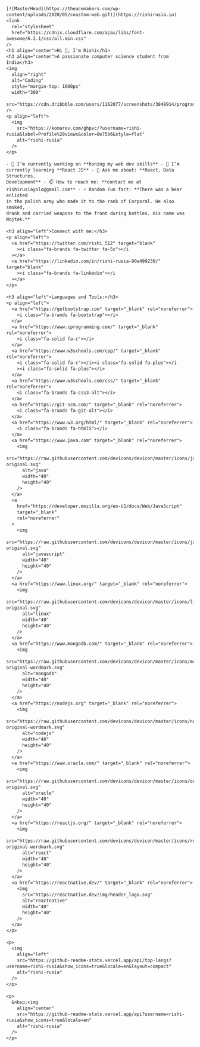 
    [![MasterHead](https://theacemakers.com/wp-content/uploads/2020/05/coustom-web.gif)](https://rishirusia.io)
    <link
      rel="stylesheet"
      href="https://cdnjs.cloudflare.com/ajax/libs/font-awesome/6.2.1/css/all.min.css"
    />
    <h1 align="center">Hi 👋, I'm Rishi</h1>
    <h3 align="center">A passionate computer science student from India</h3>
    <img
      align="right"
      alt="Coding"
      style="margin-top: 1000px"
      width="300"
      src="https://cdn.dribbble.com/users/1162077/screenshots/3848914/programmer.gif"
    />
    <p align="left">
      <img
        src="https://komarev.com/ghpvc/?username=rishi-rusia&label=Profile%20views&color=0e75b6&style=flat"
        alt="rishi-rusia"
      />
    </p>

    - 🔭 I’m currently working on **honing my web dev skills** - 🌱 I’m
    currently learning **React JS** - 💬 Ask me about: **React, Data Structures,
    Development** - 📫 How to reach me: **contact me at
    rishirusiayolo@gmail.com** - ⚡ Random Fun fact: **There was a bear enlisted
    in the polish army who made it to the rank of Corporal. He also smoked,
    drank and carried weapons to the front during battles. His name was
    Wojtek.**

    <h3 align="left">Connect with me:</h3>
    <p align="left">
      <a href="https://twitter.com/rishi_512" target="blank"
        ><i class="fa-brands fa-twitter fa-5x"></i
      ></a>
      <a href="https://linkedin.com/in/rishi-rusia-90a499230/" target="blank"
        ><i class="fa-brands fa-linkedin"></i
      ></a>
    </p>

    <h3 align="left">Languages and Tools:</h3>
    <p align="left">
      <a href="https://getbootstrap.com" target="_blank" rel="noreferrer">
        <i class="fa-brands fa-bootstrap"></i>
      </a>
      <a href="https://www.cprogramming.com/" target="_blank" rel="noreferrer">
        <i class="fa-solid fa-c"></i>
      </a>
      <a href="https://www.w3schools.com/cpp/" target="_blank" rel="noreferrer">
        <i class="fa-solid fa-c"></i><i class="fa-solid fa-plus"></i
        ><i class="fa-solid fa-plus"></i>
      </a>
      <a href="https://www.w3schools.com/css/" target="_blank" rel="noreferrer">
        <i class="fa-brands fa-css3-alt"></i>
      </a>
      <a href="https://git-scm.com/" target="_blank" rel="noreferrer">
        <i class="fa-brands fa-git-alt"></i>
      </a>
      <a href="https://www.w3.org/html/" target="_blank" rel="noreferrer">
        <i class="fa-brands fa-html5"></i>
      </a>
      <a href="https://www.java.com" target="_blank" rel="noreferrer">
        <img
          src="https://raw.githubusercontent.com/devicons/devicon/master/icons/java/java-original.svg"
          alt="java"
          width="40"
          height="40"
        />
      </a>
      <a
        href="https://developer.mozilla.org/en-US/docs/Web/JavaScript"
        target="_blank"
        rel="noreferrer"
      >
        <img
          src="https://raw.githubusercontent.com/devicons/devicon/master/icons/javascript/javascript-original.svg"
          alt="javascript"
          width="40"
          height="40"
        />
      </a>
      <a href="https://www.linux.org/" target="_blank" rel="noreferrer">
        <img
          src="https://raw.githubusercontent.com/devicons/devicon/master/icons/linux/linux-original.svg"
          alt="linux"
          width="40"
          height="40"
        />
      </a>
      <a href="https://www.mongodb.com/" target="_blank" rel="noreferrer">
        <img
          src="https://raw.githubusercontent.com/devicons/devicon/master/icons/mongodb/mongodb-original-wordmark.svg"
          alt="mongodb"
          width="40"
          height="40"
        />
      </a>
      <a href="https://nodejs.org" target="_blank" rel="noreferrer">
        <img
          src="https://raw.githubusercontent.com/devicons/devicon/master/icons/nodejs/nodejs-original-wordmark.svg"
          alt="nodejs"
          width="40"
          height="40"
        />
      </a>
      <a href="https://www.oracle.com/" target="_blank" rel="noreferrer">
        <img
          src="https://raw.githubusercontent.com/devicons/devicon/master/icons/oracle/oracle-original.svg"
          alt="oracle"
          width="40"
          height="40"
        />
      </a>
      <a href="https://reactjs.org/" target="_blank" rel="noreferrer">
        <img
          src="https://raw.githubusercontent.com/devicons/devicon/master/icons/react/react-original-wordmark.svg"
          alt="react"
          width="40"
          height="40"
        />
      </a>
      <a href="https://reactnative.dev/" target="_blank" rel="noreferrer">
        <img
          src="https://reactnative.dev/img/header_logo.svg"
          alt="reactnative"
          width="40"
          height="40"
        />
      </a>
    </p>

    <p>
      <img
        align="left"
        src="https://github-readme-stats.vercel.app/api/top-langs?username=rishi-rusia&show_icons=true&locale=en&layout=compact"
        alt="rishi-rusia"
      />
    </p>

    <p>
      &nbsp;<img
        align="center"
        src="https://github-readme-stats.vercel.app/api?username=rishi-rusia&show_icons=true&locale=en"
        alt="rishi-rusia"
      />
    </p>
